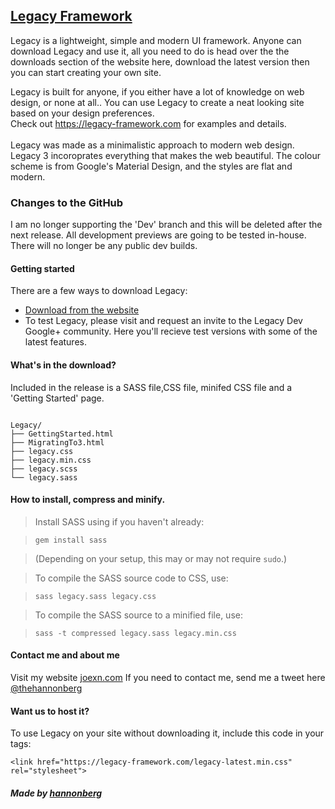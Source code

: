 ## [Legacy Framework](https://legacy-framework.com)
Legacy is a lightweight, simple and modern UI framework.
Anyone can download Legacy and use it, all you need to do is head over the the downloads section of the website here, download the latest version then you can start creating your own site.

Legacy is built for anyone, if you either have a lot of knowledge on web design, or none at all.. You can use Legacy to create a neat looking site based on your design preferences.
<br />
Check out <https://legacy-framework.com> for examples and details.<br />
<br />
Legacy was made as a minimalistic approach to modern web design. Legacy 3 incoroprates everything that makes the web beautiful.
The colour scheme is from Google's Material Design, and the styles are flat and modern.

### Changes to the GitHub
I am no longer supporting the 'Dev' branch and this will be deleted after the next release. All development previews are going to be tested in-house. There will no longer be any public dev builds.

#### Getting started

There are a few ways to download Legacy:
- [Download from the website](https://legacy-framework.com/Downloads)
- To test Legacy, please visit and request an invite to the Legacy Dev Google+ community. Here you'll recieve test versions with some of the latest features.


#### What's in the download?

Included in the release is a SASS file,CSS file, minifed CSS file and a 'Getting Started' page.

```

Legacy/
├── GettingStarted.html
├── MigratingTo3.html
├── legacy.css
├── legacy.min.css
├── legacy.scss
└── legacy.sass

```

#### How to install, compress and minify.


> Install SASS using if you haven't already:

>     gem install sass

> (Depending on your setup, this may or may not require `sudo`.)

> To compile the SASS source code to CSS, use:

>     sass legacy.sass legacy.css

> To compile the SASS source to a minified file, use:

>     sass -t compressed legacy.sass legacy.min.css

#### Contact me and about me
Visit my website [joexn.com](http://joexn.com)
If you need to contact me, send me a tweet here [@thehannonberg](https://twitter.com/@thehannonberg)

#### Want us to host it?
To use Legacy on your site without downloading it, include this code in your <head> tags:

```
<link href="https://legacy-framework.com/legacy-latest.min.css" rel="stylesheet">
```

##### Made by [hannonberg](https://joexn.com)
